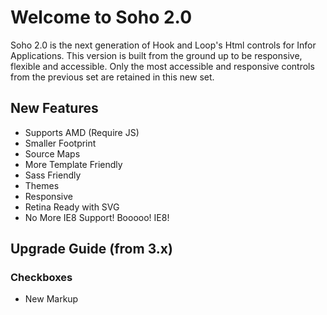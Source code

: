 
# Welcome to Soho 2.0

Soho 2.0 is the next generation of Hook and Loop's Html controls for Infor Applications. This version is built from the ground up to be responsive, flexible and accessible. Only the most accessible and responsive controls from the previous set are retained in this new set.

## New Features
* Supports AMD (Require JS)
* Smaller Footprint
* Source Maps
* More Template Friendly
* Sass Friendly
* Themes
* Responsive
* Retina Ready with SVG
* No More IE8 Support! Booooo! IE8!

## Upgrade Guide (from 3.x)

### Checkboxes
* New Markup
